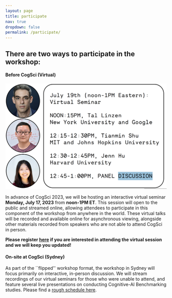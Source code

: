 ```yaml
---
layout: page
title: participate
nav: true
dropdown: false
permalink: /participate/
---
```


## There are two ways to participate in the workshop:

#### Before CogSci (Virtual)

![poster for virtual seminar](assets/img/virtual_seminar_poster.png)

In advance of CogSci 2023, we will be hosting an interactive virtual seminar **Monday, July 17, 2023** from **noon-1PM ET**.
This session will open to the public and streamed online, allowing attendees to participate in this component of the workshop from anywhere in the world. 
These virtual talks will be recorded and available online for asynchronous viewing, alongside other materials recorded from speakers who are not able to attend CogSci in person.

**Please register [here](https://forms.gle/mHxV3f8Xp3nhuDQ3A) if you are interested in attending the virtual session and we will keep you updated!**

#### On-site at CogSci (Sydney)

As part of the ``flipped'' workshop format, the workshop in Sydney will focus primarily on interactive, in-person discussion.
We will stream recordings of our virtual seminars for those who were unable to attend, and feature several live presentations on conducting Cognitive-AI Benchmarking studies.
Please find a [rough schedule here](/schedule/). 
